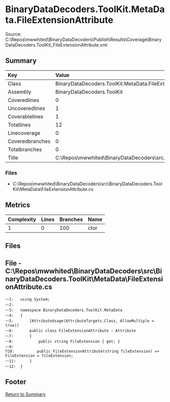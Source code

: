 ﻿
# BinaryDataDecoders.ToolKit.MetaData.FileExtensionAttribute
Source: C:\Repos\mwwhited\BinaryDataDecoders\Publish\Results\Coverage\BinaryDataDecoders.ToolKit_FileExtensionAttribute.xml

## Summary

| Key                  | Value                                                            |
| :------------------- | :--------------------------------------------------------------- |
| Class                | BinaryDataDecoders.ToolKit.MetaData.FileExtensionAttribute   | 
| Assembly             | BinaryDataDecoders.ToolKit                                   | 
| Coveredlines         | 0                                                            | 
| Uncoveredlines       | 1                                                            | 
| Coverablelines       | 1                                                            | 
| Totallines           | 12                                                           | 
| Linecoverage         | 0                                                            | 
| Coveredbranches      | 0                                                            | 
| Totalbranches        | 0                                                            | 
| Title                | C:\Repos\mwwhited\BinaryDataDecoders\src\..\src\BinaryDataDe | 

### Files
 * C:\Repos\mwwhited\BinaryDataDecoders\src\BinaryDataDecoders.ToolKit\MetaData\FileExtensionAttribute.cs

## Metrics

| Complexity | Lines | Branches | Name                                          |
| :--------- | :---- | :------- | :-------------------------------------------- |
| 1          | 0     | 100      | ctor | 
## Files

## File - C:\Repos\mwwhited\BinaryDataDecoders\src\BinaryDataDecoders.ToolKit\MetaData\FileExtensionAttribute.cs

```CSharp
〰1:   using System;
〰2:   
〰3:   namespace BinaryDataDecoders.ToolKit.MetaData
〰4:   {
〰5:       [AttributeUsage(AttributeTargets.Class, AllowMultiple = true)]
〰6:       public class FileExtensionAttribute : Attribute
〰7:       {
〰8:           public string FileExtension { get; }
〰9:   
‼10:          public FileExtensionAttribute(string fileExtension) => FileExtension = fileExtension;
〰11:      }
〰12:  }

```
## Footer 
[Return to Summary](Summary.md)


